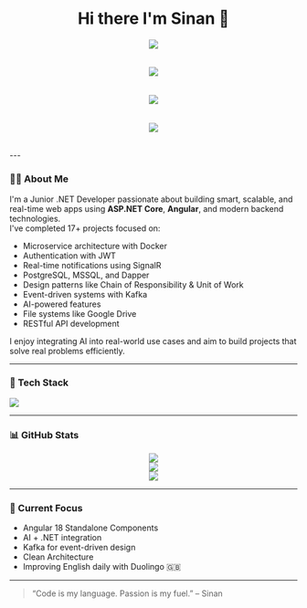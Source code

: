 <h1 align="center">
 Hi there I'm Sinan 👋
</h1>
<h6 align="center">
  <img src="https://readme-typing-svg.herokuapp.com?font=Fira+Code&size=15&pause=1000&color=58A6FF&center=true&vCenter=true&width=435&lines=Junior+.Net+Developer" />
</h6>
<h6 align="center">
<img src="https://readme-typing-svg.herokuapp.com?font=JetBrains+Mono&size=26&pause=1000&color=00FFC2&center=true&vCenter=true&width=500&lines=Hi+there+%F0%9F%91%8B+I'm+Sinan;Junior+.NET+Developer+%7C+AI+Enthusiast;Always+building%2C+always+learning..." />

</h6>
<h6 align="center">
<img src="https://readme-typing-svg.herokuapp.com?font=Source+Code+Pro&size=28&pause=1000&color=61DAFB&center=true&vCenter=true&width=520&lines=Hi+there+%F0%9F%91%8B+I'm+Sinan;Junior+.NET+Developer+%7C+AI+Enthusiast;Always+building%2C+always+learning..." />

</h6>
<h6 align="center">
  <img src="https://readme-typing-svg.herokuapp.com?font=Courier+Prime&size=24&pause=1000&color=FF6EC7&center=true&vCenter=true&width=500&lines=Hi+there+%F0%9F%91%8B+I'm+Sinan;Junior+.NET+Developer+%7C+AI+Enthusiast;Always+building%2C+always+learning..." />

</h6>
---

### 👨‍💻 About Me

I'm a Junior .NET Developer passionate about building smart, scalable, and real-time web apps using **ASP.NET Core**, **Angular**, and modern backend technologies.  
I've completed 17+ projects focused on:

- Microservice architecture with Docker  
- Authentication with JWT  
- Real-time notifications using SignalR  
- PostgreSQL, MSSQL, and Dapper  
- Design patterns like Chain of Responsibility & Unit of Work  
- Event-driven systems with Kafka  
- AI-powered features  
- File systems like Google Drive  
- RESTful API development  

I enjoy integrating AI into real-world use cases and aim to build projects that solve real problems efficiently.

---

### 🧰 Tech Stack

<p align="left">
  <img src="https://skillicons.dev/icons?i=dotnet,cs,angular,ts,docker,kafka,postgresql,mssql,github,vscode" />
</p>

---

### 📊 GitHub Stats

<p align="center">
  <img src="https://github-readme-stats.vercel.app/api?username=sinanGithubUsername&show_icons=true&theme=github_dark" />
  <br />
  <img src="https://github-readme-streak-stats.herokuapp.com/?user=sinanGithubUsername&theme=github-dark" />
  <br />
  <img src="https://github-readme-stats.vercel.app/api/top-langs/?username=sinanGithubUsername&layout=compact&theme=github_dark" />
</p>

---

### 🚀 Current Focus

- Angular 18 Standalone Components  
- AI + .NET integration  
- Kafka for event-driven design  
- Clean Architecture  
- Improving English daily with Duolingo 🇬🇧

---

> “Code is my language. Passion is my fuel.” – Sinan
